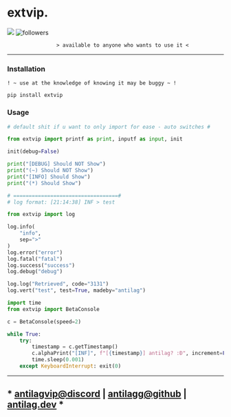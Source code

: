 # extvip.
<img src="https://img.shields.io/pypi/v/extvip?style=for-the-badge&logo=python">
<img alt="followers" src="https://img.shields.io/github/followers/antilagg?color=f429ff&style=for-the-badge&logo=github&label=Follow"/>

```less
                > available to anyone who wants to use it <
```

---

### Installation
```
! ~ use at the knowledge of knowing it may be buggy ~ !

pip install extvip
```

### Usage
```py
# default shit if u want to only import for ease - auto switches #

from extvip import printf as print, inputf as input, init

init(debug=False)

print("[DEBUG] Should NOT Show")
print("(~) Should NOT Show")
print("[INFO] Should Show")
print("(*) Should Show")

# ==================================#
# log format: [21:14:38] INF > test

from extvip import log

log.info(
    "info",
    sep=">"
)
log.error("error")
log.fatal("fatal")
log.success("success")
log.debug("debug")

log.log("Retrieved", code="3131")
log.vert("test", test=True, madeby="antilag")

import time
from extvip import BetaConsole

c = BetaConsole(speed=2)

while True:
    try:
        timestamp = c.getTimestamp()
        c.alphaPrint("[INF]", f"[{timestamp}] antilag? :Đ", increment=False)
        time.sleep(0.001)
    except KeyboardInterrupt: exit(0)
```

---

## * [antilagvip@discord](https://discord.com/users/824027700851245138) | [antilagg@github](https://github.com/antilagg) | [antilag.dev](https://antilag.dev) *